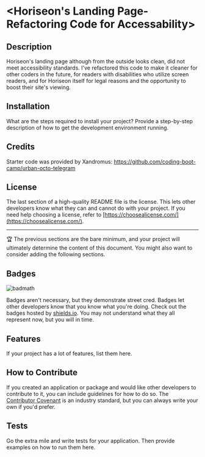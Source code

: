 # <Horiseon's Landing Page-Refactoring Code for Accessability>

## Description

Horiseon's landing page although from the outside looks clean, did not meet accessibility standards. I've refactored this code to make it cleaner for other coders in the future, for readers with disabilities who utilize screen readers, and for Horiseon itself for legal reasons and the opportunity to boost their site's viewing.

## Installation

What are the steps required to install your project? Provide a step-by-step description of how to get the development environment running.

## Credits

Starter code was provided by Xandromus: https://github.com/coding-boot-camp/urban-octo-telegram


## License

The last section of a high-quality README file is the license. This lets other developers know what they can and cannot do with your project. If you need help choosing a license, refer to [https://choosealicense.com/](https://choosealicense.com/).

---

🏆 The previous sections are the bare minimum, and your project will ultimately determine the content of this document. You might also want to consider adding the following sections.

## Badges

![badmath](https://img.shields.io/github/languages/top/nielsenjared/badmath)

Badges aren't necessary, but they demonstrate street cred. Badges let other developers know that you know what you're doing. Check out the badges hosted by [shields.io](https://shields.io/). You may not understand what they all represent now, but you will in time.

## Features

If your project has a lot of features, list them here.

## How to Contribute

If you created an application or package and would like other developers to contribute to it, you can include guidelines for how to do so. The [Contributor Covenant](https://www.contributor-covenant.org/) is an industry standard, but you can always write your own if you'd prefer.

## Tests

Go the extra mile and write tests for your application. Then provide examples on how to run them here.
